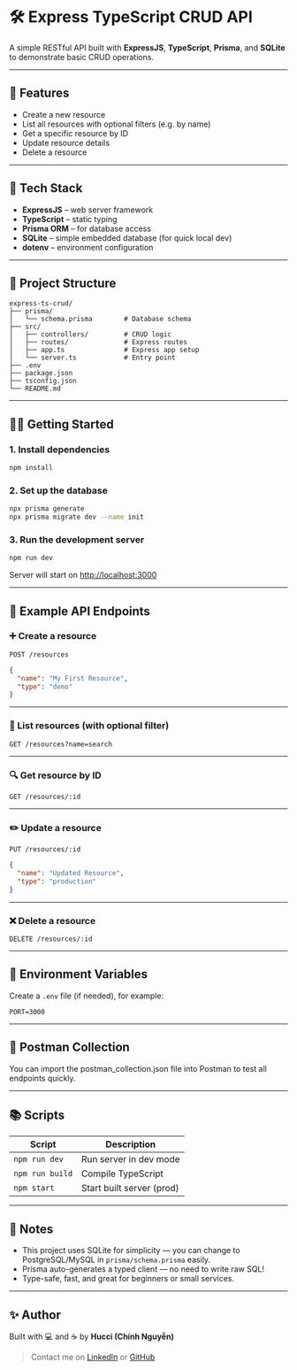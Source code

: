 # 🛠️ Express TypeScript CRUD API

A simple RESTful API built with **ExpressJS**, **TypeScript**, **Prisma**, and **SQLite** to demonstrate basic CRUD operations.

---

## 🚀 Features

- Create a new resource
- List all resources with optional filters (e.g. by name)
- Get a specific resource by ID
- Update resource details
- Delete a resource

---

## 📆 Tech Stack

- **ExpressJS** – web server framework
- **TypeScript** – static typing
- **Prisma ORM** – for database access
- **SQLite** – simple embedded database (for quick local dev)
- **dotenv** – environment configuration

---

## 📁 Project Structure

```
express-ts-crud/
├── prisma/
│   └── schema.prisma        # Database schema
├── src/
│   ├── controllers/         # CRUD logic
│   ├── routes/              # Express routes
│   ├── app.ts               # Express app setup
│   └── server.ts            # Entry point
├── .env
├── package.json
├── tsconfig.json
└── README.md
```

---

## 🧑‍💻 Getting Started

### 1. Install dependencies

```bash
npm install
```

### 2. Set up the database

```bash
npx prisma generate
npx prisma migrate dev --name init
```

### 3. Run the development server

```bash
npm run dev
```

Server will start on [http://localhost:3000](http://localhost:3000)

---

## 🧪 Example API Endpoints

### ➕ Create a resource

`POST /resources`

```json
{
  "name": "My First Resource",
  "type": "demo"
}
```

---

### 📄 List resources (with optional filter)

`GET /resources?name=search`

---

### 🔍 Get resource by ID

`GET /resources/:id`

---

### ✏️ Update a resource

`PUT /resources/:id`

```json
{
  "name": "Updated Resource",
  "type": "production"
}
```

---

### ❌ Delete a resource

`DELETE /resources/:id`

---

## 📝 Environment Variables

Create a `.env` file (if needed), for example:

```env
PORT=3000
```

---

## 📩 Postman Collection

You can import the postman_collection.json file into Postman to test all endpoints quickly.

---

## 📚 Scripts

| Script         | Description                |
|----------------|----------------------------|
| `npm run dev`  | Run server in dev mode     |
| `npm run build`| Compile TypeScript         |
| `npm start`    | Start built server (prod)  |

---

## 🧠 Notes

- This project uses SQLite for simplicity — you can change to PostgreSQL/MySQL in `prisma/schema.prisma` easily.
- Prisma auto-generates a typed client — no need to write raw SQL!
- Type-safe, fast, and great for beginners or small services.

---

## ✨ Author

Built with 💻 and ☕ by **Hucci (Chính Nguyễn)**
> Contact me on [LinkedIn](https://www.linkedin.com/in/chinhnguyen-dev) or [GitHub](https://github.com/chinhnguyen-95)